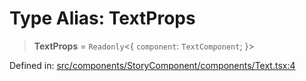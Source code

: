 # Type Alias: TextProps

> **TextProps** = `Readonly`\<\{ `component`: `TextComponent`; \}\>

Defined in: [src/components/StoryComponent/components/Text.tsx:4](https://github.com/laruss/react-text-game/blob/56d052e07c46af6beb5ea69677296eefae694e61/packages/ui/src/components/StoryComponent/components/Text.tsx#L4)
